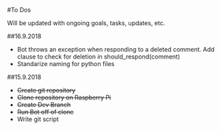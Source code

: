#To Dos

Will be updated with ongoing goals, tasks, updates, etc.

##16.9.2018
- Bot throws an exception when responding to a deleted comment.  Add clause to check for deletion in should_respond(comment)
- Standarize naming for python files

##15.9.2018
- ~~Create git repository~~
- ~~Clone repository on Raspberry Pi~~
- ~~Create Dev Branch~~
- ~~Run Bot off of clone~~
- Write git script
